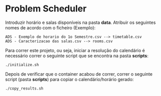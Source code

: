 # Problem Scheduler

Introduzir horário e salas disponíveis na pasta **data**. Atribuir os seguintes nomes de acordo com o ficheiro (Exemplo):

    ADS - Exemplo de horario do 1o Semestre.csv --> timetable.csv
    ADS - Caracterizacao das salas.csv --> rooms.csv

Para correr este projeto, ou seja, iniciar a resolução do calendário é necessário correr o seguinte script que se encontra na pasta **scripts**:

    ./initialize.sh

Depois de verificar que o container acabou de correr, correr o seguinte script (pasta **scripts**) para copiar o calendário/horário gerado:

    ./copy_results.sh

